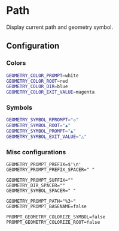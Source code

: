# Path

Display current path and geometry symbol.

## Configuration

### Colors

```sh
GEOMETRY_COLOR_PROMPT=white
GEOMETRY_COLOR_ROOT=red
GEOMETRY_COLOR_DIR=blue
GEOMETRY_COLOR_EXIT_VALUE=magenta
```

### Symbols

```sh
GEOMETRY_SYMBOL_RPROMPT="◇"
GEOMETRY_SYMBOL_ROOT="▲"
GEOMETRY_SYMBOL_PROMPT="▲"
GEOMETRY_SYMBOL_EXIT_VALUE="△"
```

### Misc configurations

```
GEOMETRY_PROMPT_PREFIX=$'\n'
GEOMETRY_PROMPT_PREFIX_SPACER=" "

GEOMETRY_PROMPT_SUFFIX=""
GEOMETRY_DIR_SPACER=""
GEOMETRY_SYMBOL_SPACER=" "

GEOMETRY_PROMPT_PATH="%3~"
GEOMETRY_PROMPT_BASENAME=false

PROMPT_GEOMETRY_COLORIZE_SYMBOL=false
PROMPT_GEOMETRY_COLORIZE_ROOT=false
```
